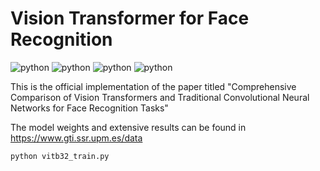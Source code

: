 # Vision Transformer for Face Recognition
![python](https://img.shields.io/badge/python-3.9-brightgreen)
![python](https://img.shields.io/badge/tensorflow-2.7-orange)
![python](https://img.shields.io/badge/CUDA-11.2-blue)
![python](https://img.shields.io/badge/cuDNN-8.1-blue)

This is the official implementation of the paper titled "Comprehensive Comparison of Vision Transformers and 
Traditional Convolutional Neural Networks for Face Recognition Tasks"

The model weights and extensive results can be found in https://www.gti.ssr.upm.es/data

````
python vitb32_train.py
````